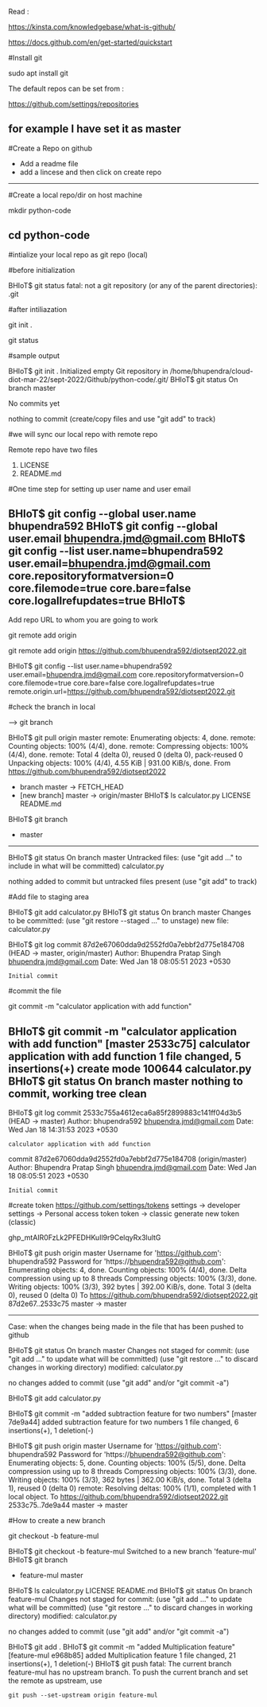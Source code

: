 Read : 

https://kinsta.com/knowledgebase/what-is-github/

https://docs.github.com/en/get-started/quickstart

#Install git

sudo apt install git

The default repos can be set from :

https://github.com/settings/repositories

for example I have set it as master
-------------------------------------------------------

#Create a Repo on github

- Add a readme file
- add a lincese and then click on create repo
--------------------------------------------------------
#Create a local repo/dir on host machine

mkdir python-code

cd python-code
------------------------------------------------------
#intialize your local repo as git repo (local)

#before initialization

BHIoT$ git status
fatal: not a git repository (or any of the parent directories): .git

#after intiliazation

git init .

git status

#sample output

BHIoT$ git init .
Initialized empty Git repository in /home/bhupendra/cloud-diot-mar-22/sept-2022/Github/python-code/.git/
BHIoT$ git status
On branch master

No commits yet

nothing to commit (create/copy files and use "git add" to track)


#we will sync our local repo with remote repo

Remote repo have two files
1. LICENSE 
2. README.md

#One time step for setting up user name and user email

BHIoT$ git config --global user.name bhupendra592
BHIoT$ git config --global user.email bhupendra.jmd@gmail.com
BHIoT$ git config --list
user.name=bhupendra592
user.email=bhupendra.jmd@gmail.com
core.repositoryformatversion=0
core.filemode=true
core.bare=false
core.logallrefupdates=true
BHIoT$ 
-----------------------------------------------------------------------
Add repo URL to whom you are going to work

git remote add origin <remote repo>

git remote add origin https://github.com/bhupendra592/diotsept2022.git

BHIoT$ git config --list
user.name=bhupendra592
user.email=bhupendra.jmd@gmail.com
core.repositoryformatversion=0
core.filemode=true
core.bare=false
core.logallrefupdates=true
remote.origin.url=https://github.com/bhupendra592/diotsept2022.git


#check the branch in local

--> git branch

BHIoT$ git pull origin master
remote: Enumerating objects: 4, done.
remote: Counting objects: 100% (4/4), done.
remote: Compressing objects: 100% (4/4), done.
remote: Total 4 (delta 0), reused 0 (delta 0), pack-reused 0
Unpacking objects: 100% (4/4), 4.55 KiB | 931.00 KiB/s, done.
From https://github.com/bhupendra592/diotsept2022
 * branch            master     -> FETCH_HEAD
 * [new branch]      master     -> origin/master
BHIoT$ ls
calculator.py  LICENSE  README.md

BHIoT$ git branch 
* master

----------------------------------------------------------
BHIoT$ git status
On branch master
Untracked files:
  (use "git add <file>..." to include in what will be committed)
        calculator.py

nothing added to commit but untracked files present (use "git add" to track)

#Add file to staging area

BHIoT$ git add calculator.py 
BHIoT$ git status 
On branch master
Changes to be committed:
  (use "git restore --staged <file>..." to unstage)
	new file:   calculator.py

BHIoT$ git log
commit 87d2e67060dda9d2552fd0a7ebbf2d775e184708 (HEAD -> master, origin/master)
Author: Bhupendra Pratap Singh <bhupendra.jmd@gmail.com>
Date:   Wed Jan 18 08:05:51 2023 +0530

    Initial commit

#commit the file

git commit -m "calculator application with add function" 

BHIoT$ git commit -m "calculator application with add function" 
[master 2533c75] calculator application with add function
 1 file changed, 5 insertions(+)
 create mode 100644 calculator.py
BHIoT$ git status
On branch master
nothing to commit, working tree clean
---------------------------------------------------------
BHIoT$ git log
commit 2533c755a4612eca6a85f2899883c141ff04d3b5 (HEAD -> master)
Author: bhupendra592 <bhupendra.jmd@gmail.com>
Date:   Wed Jan 18 14:31:53 2023 +0530

    calculator application with add function

commit 87d2e67060dda9d2552fd0a7ebbf2d775e184708 (origin/master)
Author: Bhupendra Pratap Singh <bhupendra.jmd@gmail.com>
Date:   Wed Jan 18 08:05:51 2023 +0530

    Initial commit

#create token
https://github.com/settings/tokens
settings -> developer settings -> Personal access token
token -> classic
generate new token (classic)

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

BHIoT$ git push origin master
Username for 'https://github.com': bhupendra592
Password for 'https://bhupendra592@github.com': 
Enumerating objects: 4, done.
Counting objects: 100% (4/4), done.
Delta compression using up to 8 threads
Compressing objects: 100% (3/3), done.
Writing objects: 100% (3/3), 392 bytes | 392.00 KiB/s, done.
Total 3 (delta 0), reused 0 (delta 0)
To https://github.com/bhupendra592/diotsept2022.git
   87d2e67..2533c75  master -> master

-----------------------------------------------------------
Case:
when the changes being made in the file that has been pushed to
github


BHIoT$ git status
On branch master
Changes not staged for commit:
  (use "git add <file>..." to update what will be committed)
  (use "git restore <file>..." to discard changes in working directory)
	modified:   calculator.py

no changes added to commit (use "git add" and/or "git commit -a")

BHIoT$ git add calculator.py 

BHIoT$ git commit -m "added subtraction feature for two numbers"
[master 7de9a44] added subtraction feature for two numbers
 1 file changed, 6 insertions(+), 1 deletion(-)

BHIoT$ git push origin master
Username for 'https://github.com': bhupendra592
Password for 'https://bhupendra592@github.com': 
Enumerating objects: 5, done.
Counting objects: 100% (5/5), done.
Delta compression using up to 8 threads
Compressing objects: 100% (3/3), done.
Writing objects: 100% (3/3), 362 bytes | 362.00 KiB/s, done.
Total 3 (delta 1), reused 0 (delta 0)
remote: Resolving deltas: 100% (1/1), completed with 1 local object.
To https://github.com/bhupendra592/diotsept2022.git
   2533c75..7de9a44  master -> master

#How to create a new branch

git checkout -b feature-mul


BHIoT$ git checkout -b feature-mul
Switched to a new branch 'feature-mul'
BHIoT$ git branch 
* feature-mul
  master

BHIoT$ ls
calculator.py  LICENSE  README.md
BHIoT$ git status
On branch feature-mul
Changes not staged for commit:
  (use "git add <file>..." to update what will be committed)
  (use "git restore <file>..." to discard changes in working directory)
	modified:   calculator.py

no changes added to commit (use "git add" and/or "git commit -a")

BHIoT$ git add .
BHIoT$ git commit -m "added Multiplication feature"
[feature-mul e968b85] added Multiplication feature
 1 file changed, 21 insertions(+), 1 deletion(-)
BHIoT$ git push
fatal: The current branch feature-mul has no upstream branch.
To push the current branch and set the remote as upstream, use

    git push --set-upstream origin feature-mul


